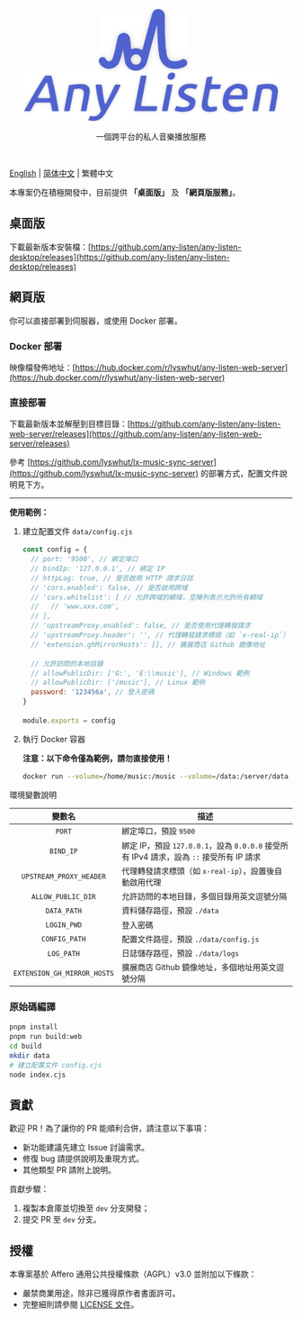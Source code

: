 
<p align="center"><a href="https://github.com/any-listen/any-listen"><img height="110" src="./images/header-logo.svg" alt="any-listen logo"></a>&nbsp;&nbsp;&nbsp;&nbsp;&nbsp;&nbsp;&nbsp;<a href="https://github.com/any-listen/any-listen"><img height="86" src="./images/header-name.svg" alt="any-listen name"></a></p>

<p align="center">一個跨平台的私人音樂播放服務</p>

<br />

[English](../README.md) | [简体中文](README_zh.md) | 繁體中文

本專案仍在積極開發中，目前提供 **「桌面版」** 及 **「網頁版服務」**。

## 桌面版

下載最新版本安裝檔：[https://github.com/any-listen/any-listen-desktop/releases](https://github.com/any-listen/any-listen-desktop/releases)

## 網頁版

你可以直接部署到伺服器，或使用 Docker 部署。

### Docker 部署

映像檔發佈地址：[https://hub.docker.com/r/lyswhut/any-listen-web-server](https://hub.docker.com/r/lyswhut/any-listen-web-server)

### 直接部署

下載最新版本並解壓到目標目錄：[https://github.com/any-listen/any-listen-web-server/releases](https://github.com/any-listen/any-listen-web-server/releases)

參考 [https://github.com/lyswhut/lx-music-sync-server](https://github.com/lyswhut/lx-music-sync-server) 的部署方式，配置文件說明見下方。

---

**使用範例：**

1. 建立配置文件 `data/config.cjs`

    ```js
    const config = {
      // port: '9500', // 綁定埠口
      // bindIp: '127.0.0.1', // 綁定 IP
      // httpLog: true, // 是否啟用 HTTP 請求日誌
      // 'cors.enabled': false, // 是否啟用跨域
      // 'cors.whitelist': [ // 允許跨域的網域，空陣列表示允許所有網域
      //   // 'www.xxx.com',
      // ],
      // 'upstreamProxy.enabled': false, // 是否使用代理轉發請求
      // 'upstreamProxy.header': '', // 代理轉發請求標頭（如 `x-real-ip`）
      // 'extension.ghMirrorHosts': [], // 擴展商店 Github 鏡像地址

      // 允許訪問的本地目錄
      // allowPublicDir: ['G:', 'E:\\music'], // Windows 範例
      // allowPublicDir: ['/music'], // Linux 範例
      password: '123456a', // 登入密碼
    }

    module.exports = config
    ```

2. 執行 Docker 容器

    **注意：以下命令僅為範例，請勿直接使用！**

    ```bash
    docker run --volume=/home/music:/music --volume=/data:/server/data -p 8080:9500 -d test:latest
    ```

環境變數說明

|           變數名            | 描述                                                                                     |
| :-------------------------: | ---------------------------------------------------------------------------------------- |
|           `PORT`            | 綁定埠口，預設 `9500`                                                                    |
|          `BIND_IP`          | 綁定 IP，預設 `127.0.0.1`，設為 `0.0.0.0` 接受所有 IPv4 請求，設為 `::` 接受所有 IP 請求 |
|   `UPSTREAM_PROXY_HEADER`   | 代理轉發請求標頭（如 `x-real-ip`），設置後自動啟用代理                                   |
|     `ALLOW_PUBLIC_DIR`      | 允許訪問的本地目錄，多個目錄用英文逗號分隔                                               |
|         `DATA_PATH`         | 資料儲存路徑，預設 `./data`                                                              |
|         `LOGIN_PWD`         | 登入密碼                                                                                 |
|        `CONFIG_PATH`        | 配置文件路徑，預設 `./data/config.js`                                                    |
|         `LOG_PATH`          | 日誌儲存路徑，預設 `./data/logs`                                                         |
| `EXTENSION_GH_MIRROR_HOSTS` | 擴展商店 Github 鏡像地址，多個地址用英文逗號分隔                                         |

### 原始碼編譯

```bash
pnpm install
pnpm run build:web
cd build
mkdir data
# 建立配置文件 config.cjs
node index.cjs
```

## 貢獻

歡迎 PR！為了讓你的 PR 能順利合併，請注意以下事項：

- 新功能建議先建立 Issue 討論需求。
- 修復 bug 請提供說明及重現方式。
- 其他類型 PR 請附上說明。

貢獻步驟：

1. 複製本倉庫並切換至 `dev` 分支開發；
2. 提交 PR 至 `dev` 分支。

## 授權

本專案基於 Affero 通用公共授權條款（AGPL）v3.0 並附加以下條款：

- 嚴禁商業用途，除非已獲得原作者書面許可。
- 完整細則請參閱 [LICENSE 文件](../LICENSE)。
